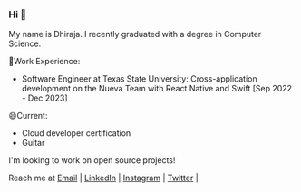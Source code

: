 ### Hi 👋

My name is Dhiraja. I recently graduated with a degree in Computer Science.

🔭Work Experience: 

- Software Engineer at Texas State University: Cross-application development on the Nueva Team with React Native and Swift [Sep 2022 - Dec 2023]

😄Current: 

- Cloud developer certification
- Guitar

I'm looking to work on open source projects! 

Reach me at [Email](mdhiraja@gmail.com) |
[LinkedIn](https://www.linkedin.com/in/dhirajamyneni/) |
[Instagram](https://www.instagram.com/mydhiraja/) |
[Twitter](https://twitter.com/mydhiraja) |


<!--
**dmyneni98/dmyneni98** is a ✨ _special_ ✨ repository because its `README.md` (this file) appears on your GitHub profile.

Here are some ideas to get you started:

- 🔭 I’m currently working on ...
- 🌱 I’m currently learning ...
- 👯 I’m looking to collaborate on ...
- 🤔 I’m looking for help with ...
- 💬 Ask me about ...
- 📫 How to reach me: ...
- 😄 Pronouns: ...
- ⚡ Fun fact: ...
-->
